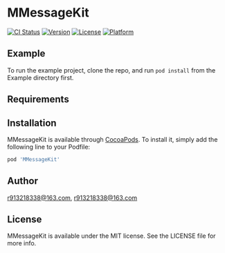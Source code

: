 # MMessageKit

[![CI Status](https://img.shields.io/travis/r913218338@163.com/MMessageKit.svg?style=flat)](https://travis-ci.org/r913218338@163.com/MMessageKit)
[![Version](https://img.shields.io/cocoapods/v/MMessageKit.svg?style=flat)](https://cocoapods.org/pods/MMessageKit)
[![License](https://img.shields.io/cocoapods/l/MMessageKit.svg?style=flat)](https://cocoapods.org/pods/MMessageKit)
[![Platform](https://img.shields.io/cocoapods/p/MMessageKit.svg?style=flat)](https://cocoapods.org/pods/MMessageKit)

## Example

To run the example project, clone the repo, and run `pod install` from the Example directory first.

## Requirements

## Installation

MMessageKit is available through [CocoaPods](https://cocoapods.org). To install
it, simply add the following line to your Podfile:

```ruby
pod 'MMessageKit'
```

## Author

r913218338@163.com, r913218338@163.com

## License

MMessageKit is available under the MIT license. See the LICENSE file for more info.
